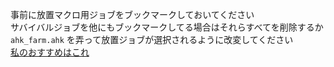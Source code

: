 事前に放置マクロ用ジョブをブックマークしておいてください  
サバイバルジョブを他にもブックマークしてる場合はそれらすべてを削除するか `ahk_farm.ahk` を弄って放置ジョブが選択されるように改変してください  
[私のおすすめはこれ](https://socialclub.rockstargames.com/job/gtav/rJDdM43EbEC7Inwkx4YpgA)

